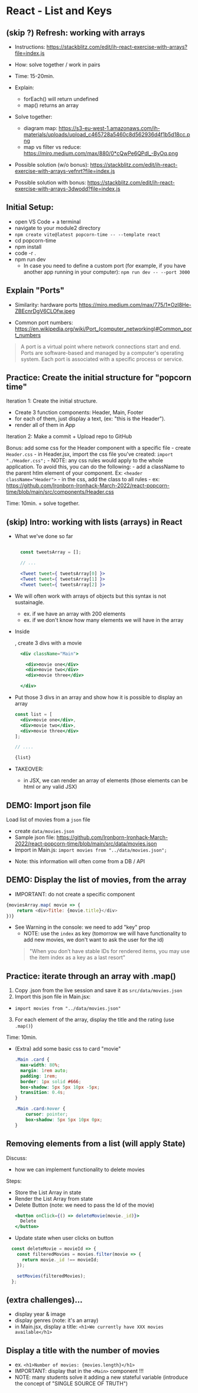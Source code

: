 
# React - List and Keys

<!-- 

Status: draft

@Luis: 
- This unit has improved a lot with v6.1
- Consider following steps students portal instead (do "popcorn-time" but follow steps from this unit, so that students understand the logical process)

-->



## (skip ?) Refresh: working with arrays

<!-- Goal: refresh forEach() & map() -->

- Instructions: https://stackblitz.com/edit/ih-react-exercise-with-arrays?file=index.js
  
- How: solve together / work in pairs
- Time: 15-20min.



- Explain: 
    - forEach() will return undefined
    - map() returns an array


- Solve together:
  - diagram map: https://s3-eu-west-1.amazonaws.com/ih-materials/uploads/upload_c465728a5460c8d562936d4f1b5d18cc.png
  - map vs filter vs reduce: https://miro.medium.com/max/880/0*cQwPe6QPdl_-ByOq.png


- Possible solution (w/o bonus): https://stackblitz.com/edit/ih-react-exercise-with-arrays-vefnrt?file=index.js

- Possible solution with bonus: https://stackblitz.com/edit/ih-react-exercise-with-arrays-3dwodd?file=index.js






## Initial Setup:

- open VS Code + a terminal
- navigate to your module2 directory
- `npm create vite@latest popcorn-time -- --template react`
- cd popcorn-time
- npm install
- code -r .
- npm run dev
  - In case you need to define a custom port (for example, if you have another app running in your computer): `npm run dev -- --port 3000`




## Explain "Ports"

- Similarity: hardware ports
  https://miro.medium.com/max/775/1*OzI8He-ZBEcnrDgV6CLOfw.jpeg

- Common port numbers:
  https://en.wikipedia.org/wiki/Port_(computer_networking)#Common_port_numbers

> A port is a virtual point where network connections start and end. 
> Ports are software-based and managed by a computer's operating system. 
> Each port is associated with a specific process or service.




 
## Practice: Create the initial structure for "popcorn time"


<!-- @LT: if short of time, do as a codealong instead -->

Iteration 1: Create the initial structure. 
  - Create 3 function components: Header, Main, Footer
  - for each of them, just display a text, (ex: "this is the Header").
  - render all of them in App

  <!-- @update: use MovieList instead of Main -->

Iteration 2: Make a commit + Upload repo to GitHub

Bonus: add some css for the Header component with a specific file
    - create `Header.css`
    - in Header.jsx, import the css file you've created: `import "./Header.css";`
    - NOTE: any css rules would apply to the whole application. To avoid this, you can do the following:
      - add a className to the parent htlm element of your component. Ex: `<header className="Header">`
      - in the css, add the class to all rules
        - ex: https://github.com/Ironborn-Ironhack-March-2022/react-popcorn-time/blob/main/src/components/Header.css


Time: 10min. + solve together.



## (skip) Intro: working with lists (arrays) in React


- What we've done so far

  ```jsx

    const tweetsArray = [];

    // ...

    <Tweet tweet={ tweetsArray[0] }>
    <Tweet tweet={ tweetsArray[1] }>
    <Tweet tweet={ tweetsArray[2] }>

  ```

- We will often work with arrays of objects but this syntax is not sustainagle.
  - ex. if we have an array with 200 elements
  - ex. if we don't know how many elements we will have in the array


- Inside <Main />, create 3 divs with a movie
  <!-- @update: use MovieList instead of Main -->

  ```jsx
    <div className="Main">

      <div>movie one</div>
      <div>movie two</div> 
      <div>movie three</div>

    </div>
  ```

- Put those 3 divs in an array and show how it is possible to display an array

  ```jsx
  const list = [
    <div>movie one</div>, 
    <div>movie two</div>, 
    <div>movie three</div>
  ];
  
  // ....
  
  {list}
  ```


- TAKEOVER: 
  - in JSX, we can render an array of elements (those elements can be html or any valid JSX)




## DEMO: Import json file

<!-- 

LT: 
- demo only 
- (later, we'll ask students to replicate these steps) 

-->

Load list of movies from a `json` file
  - create `data/movies.json`
  - Sample json file: https://github.com/Ironborn-Ironhack-March-2022/react-popcorn-time/blob/main/src/data/movies.json
  - Import in Main.js: `import movies from "../data/movies.json";`

  <!-- IMPORTANT: add this in Main.js -->
  <!-- IMPORTANT: add this in Main.js -->
  <!-- IMPORTANT: add this in Main.js -->


- Note: this information will often come from a DB / API




## DEMO: Display the list of movies, from the array

  - IMPORTANT: do not create a specific component

  <!-- 
  @Luis: 

    - Keep everything inside the Main component 
    - (do not create a specific component!)

    - Can do DEMO (later, when we load from json, I will ask them to do again)

  -->


  ```js
  {moviesArray.map( movie => {
      return <div>Title: {movie.title}</div>
  })}
  ```

- See Warning in the console: we need to add "key" prop
  - NOTE: use the `index` as key (tomorrow we will have functionality to add new movies, we don't want to ask the user for the id)
  > "When you don’t have stable IDs for rendered items, you may use the item index as a key as a last resort"




## Practice: iterate through an array with .map()

1. Copy .json from the live session and save it as `src/data/movies.json`
2. Import this json file in Main.jsx:
  - `import movies from "../data/movies.json"`
3. For each element of the array, display the title and the rating (use `.map()`)

Time: 10min.


  - (Extra) add some basic css to card "movie"

      ```css
      .Main .card {
        max-width: 80%;
        margin: 1rem auto;
        padding: 1rem;
        border: 1px solid #666;
        box-shadow: 5px 5px 10px -5px;
        transition: 0.4s;
      }

      .Main .card:hover {
          cursor: pointer;
          box-shadow: 5px 5px 10px 0px;
      }
      ```

<!-- commit -->


## Removing elements from a list (will apply State)

Discuss: 
- how we can implement functionality to delete movies

Steps:

- Store the List Array in state
- Render the List Array from state
- Delete Button (note: we need to pass the Id of the movie)
  ```jsx
  <button onClick={() => deleteMovie(movie._id)}>
    Delete
  </button>
  ```
- Update state when user clicks on button

```js
  const deleteMovie = movieId => {
    const filteredMovies = movies.filter(movie => {
      return movie._id !== movieId;
    });

    setMovies(filteredMovies);
  };
```

<!-- map vs filter vs reduce: https://miro.medium.com/max/880/0*cQwPe6QPdl_-ByOq.png -->



## (extra challenges)...
  - display year & image
  - display genres (note: it's an array)
  - in Main.jsx, display a title: `<h1>We currently have XXX movies available</h1>`



## Display a title with the number of movies 

<!--
@Luis: 
- do this today (will help so that tomorrow we intro "lifting state up")
- IMPORTANT: display in the same component where we have the list of movies (ex. Main.js)
-->

  - ex. `<h1>Number of movies: {movies.length}</h1>`
  - IMPORTANT: display that in the `<Main>` component !!!
  - NOTE: many students solve it adding a new stateful variable (introduce the concept of "SINGLE SOURCE OF TRUTH")


